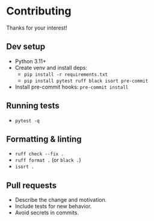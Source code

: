 # Contributing

Thanks for your interest!

## Dev setup
- Python 3.11+
- Create venv and install deps:
  - `pip install -r requirements.txt`
  - `pip install pytest ruff black isort pre-commit`
- Install pre-commit hooks: `pre-commit install`

## Running tests
- `pytest -q`

## Formatting & linting
- `ruff check --fix .`
- `ruff format .` (or `black .`)
- `isort .`

## Pull requests
- Describe the change and motivation.
- Include tests for new behavior.
- Avoid secrets in commits.

